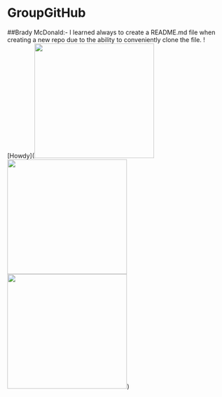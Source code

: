 # GroupGitHub
##Brady McDonald:-
I learned always to create a README.md file when creating a new repo due to the ability to conveniently
clone the file. ![Howdy](<img src="//external-content.duckduckgo.com/iu/?u=https%3A%2F%2Ftse4.explicit.bing.net%2Fth%3Fid%3DOIP.CPK1ANm7nhe0n8ZVgQgFlQHaHG%26pid%3DApi&amp;f=1&amp;ipt=65988c2fce99fb872e4221dd6e37f466d16173a65b57be8ce23fd90360621e30&amp;ipo=images" style="width: 273.447px; height: 262px;" class="detail__media__img-thumbnail  js-detail-img  js-detail-img-thumb"><img src="//external-content.duckduckgo.com/iu/?u=https%3A%2F%2Ftse4.explicit.bing.net%2Fth%3Fid%3DOIP.CPK1ANm7nhe0n8ZVgQgFlQHaHG%26pid%3DApi&amp;f=1&amp;ipt=65988c2fce99fb872e4221dd6e37f466d16173a65b57be8ce23fd90360621e30&amp;ipo=images" style="width: 273.447px; height: 262px;" class="detail__media__img-thumbnail  js-detail-img  js-detail-img-thumb"><img src="//external-content.duckduckgo.com/iu/?u=https%3A%2F%2Ftse4.explicit.bing.net%2Fth%3Fid%3DOIP.CPK1ANm7nhe0n8ZVgQgFlQHaHG%26pid%3DApi&amp;f=1&amp;ipt=65988c2fce99fb872e4221dd6e37f466d16173a65b57be8ce23fd90360621e30&amp;ipo=images" style="width: 273.447px; height: 262px;" class="detail__media__img-thumbnail  js-detail-img  js-detail-img-thumb">)

